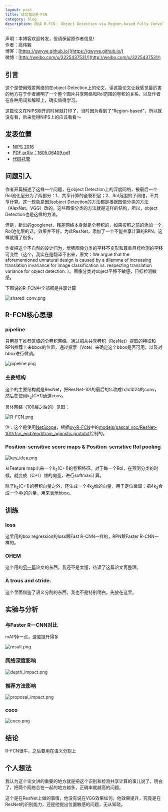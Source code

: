 ```yaml
---
layout: post
title: 读文笔记R-FCN        
category: blog
description: 阅读 R-FCN： Object Detection via Region-based Fully Convolutional Networks 笔记              
---
```



声明：本博客欢迎转发，但请保留原作者信息!      
作者：高伟毅    
博客：[https://gwyve.github.io/](https://gwyve.github.io/)    
微博：[http://weibo.com/u/3225437531/](http://weibo.com/u/3225437531/)    
  
## 引言    

这个是使用残差网络的在object Detection上的论文，读这篇论文让我感觉最厉害的地方在于作者阐明了一个整个图片共享网络和RoI范围的卷积的关系，以及作者在各种用词和解释上，确实值得学习。
           
这篇论文在NIPS刚开的时候就打印了，当时因为看到了“Region-based”，所以就没有看，后来觉得NIPS上的应该看看～

## 发表位置  

- [NIPS 2016](https://nips.cc/Conferences/2016/AcceptedPapers)
- [PDF arXiv：1605.06409.pdf](https://arxiv.org/pdf/1605.06409.pdf)          
- [代码托管](https://github.com/daijifeng001/R-FCN)                 

   

## 问题引入

作者开篇描述了这样一个问题，在object Detection上的深度网络，被最后一个RoI池化层分为了两部分：1、共享计算的全卷积层；2、RoI范围的子网络，不共享计算。这一现象是因为object Detection的方法都是根据图像分类的方法（AlexNet、VGG）改的，这些图像分类的方法就是这样的结构，所以，object Detection也是这样的方法。

但是，新出的googlenet、残差网络本身就是全卷积的，如果按照之前的添加一个RoI池化层的话，效果并不好。为此ResNet，添加了一个不能共享计算的RPN，这样就慢了很多。

作者把这个不自然的设计归为，增强图像分类的平移不变形和尊重目标检测的平移可变性（这个，我实在是翻译不出来，原文：We argue that the aforementioned unnatural design is caused by a dilemma of increasing translation invariance for image classification vs. respecting translation variance for object detection. ）。图像分类对object平移不敏感，目标检测敏感。 

下图说的R-FCN中全部都是共享计算

![shared_conv.png](/images/blog/2017-3-29/shared_conv.png)


## R-FCN核心思想   
           
### pipeline

只用基于推荐区域的全卷积网络。通过把从共享卷积（ResNet）提取的特征和RPN推荐上来bbox的位置，通过投票（Vote）来确定这个bbox是否可用，以及对bbox进行微调。             

![pipeline.png](/images/blog/2017-3-29/pipeline.png)

### 主要结构

这个的主要结构就是ResNet，把ResNet-101的最后的fc改成1x1x1024的conv，然后在使用k<sub>2</sub>(C+1)通道conv。

具体网络（100层之后的）见图：

![R-FCN.png](/images/blog/2017-3-29/R-FCN.png)

注：这个是使用[NetScope](http://ethereon.github.io/netscope/quickstart.html)，根据[py-R-FCN](https://github.com/Orpine/py-R-FCN)中的[models/pascal_voc/ResNet-101/rfcn_end2end/train_agnostic.prototxt](https://raw.githubusercontent.com/Orpine/py-R-FCN/master/models/pascal_voc/ResNet-101/rfcn_end2end/train_agnostic.prototxt)绘制的。


### Position-sensitive score maps & Position-sensitive RoI pooling

![key_idea.png](/images/blog/2017-3-29/key_idea.png)

从Feature map出来一个k<sub>2</sub>(C+1)的卷积特征。对于每一个RoI，在预测分类的时候，就变成（C+1）维的向量，进行softmax计算。

除了k<sub>2</sub>(C+1)的卷积向量之外，还生成一个4k<sub>2</sub>维的向量，用于定位微调：把4k<sub>2</sub>合成一个4k的向量，用来表示bbox。

## 训练

### loss

这里用的box regression的loss跟Fast R-CNN一样的，RPN跟Faster R-CNN一样的。

### OHEM

这个用的[另一篇](https://arxiv.org/pdf/1604.03540.pdf)论文的东西，我还不是太懂，待读了这篇论文再整理。

### À trous and stride.

这个里面借鉴了语义分割的东西，我也不是特别明白。先放在这里。

## 实验与分析

### 与Faster R—CNN对比

mAP掉一点，速度提升得多

![result.png](/images/blog/2017-3-29/result.png)

### 网络深度影响

![depth_impact.png](/images/blog/2017-3-29/depth_impact.png)

### 推荐方法影响

![proposal_impact.png](/images/blog/2017-3-29/proposal_impact.png)

### coco

![coco.png](/images/blog/2017-3-29/coco.png)

## 结论                            

R-FCN很牛，之后要用在语义分割上
   

## 个人想法

我认为这个论文讲的重要的地方就是把这个识别和检测共享计算的事儿说了，明白了，把两个网络合在一起的地方越多，正确率就越高的问题。

这个是在ResNet上做的事情，他没有说在VGG效果如何，他效果提升，究竟是在ResNet的识别能力，还是他提出位置敏感的问题，无从知晓。
                        